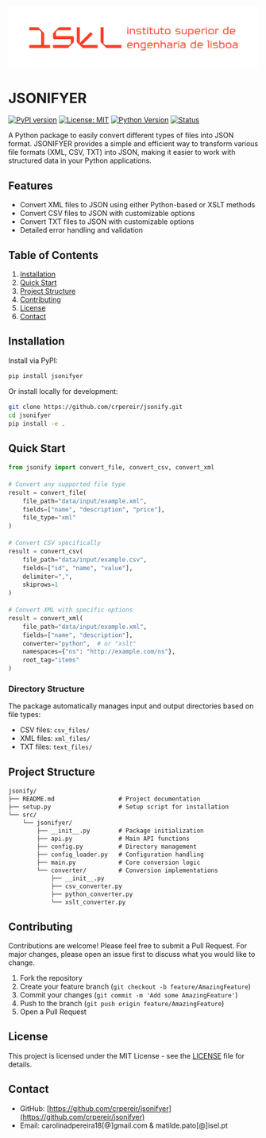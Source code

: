 


![ISEL logo](https://raw.githubusercontent.com/crpereir/jsonify/main/img/logo-isel.png)


# JSONIFYER

[![PyPI version](https://badge.fury.io/py/jsonify.svg)](https://badge.fury.io/py/jsonify)
[![License: MIT](https://img.shields.io/badge/License-MIT-yellow.svg)](https://opensource.org/licenses/MIT)
[![Python Version](https://img.shields.io/badge/python-3.7%2B-blue.svg)](https://www.python.org/downloads/)
[![Status](https://img.shields.io/badge/status-active-success.svg)](https://github.com/carol/jsonify)

A Python package to easily convert different types of files into JSON format. JSONIFYER provides a simple and efficient way to transform various file formats (XML, CSV, TXT) into JSON, making it easier to work with structured data in your Python applications.

## Features

- Convert XML files to JSON using either Python-based or XSLT methods
- Convert CSV files to JSON with customizable options
- Convert TXT files to JSON with customizable options
- Detailed error handling and validation

## Table of Contents
1. [Installation](#installation)
2. [Quick Start](#quick-start)
4. [Project Structure](#project-structure)
5. [Contributing](#contributing)
6. [License](#license)
7. [Contact](#contact)

## Installation

Install via PyPI:

```bash
pip install jsonifyer
```

Or install locally for development:

```bash
git clone https://github.com/crpereir/jsonify.git
cd jsonifyer
pip install -e .
```

## Quick Start

```python
from jsonify import convert_file, convert_csv, convert_xml

# Convert any supported file type
result = convert_file(
    file_path="data/input/example.xml",
    fields=["name", "description", "price"],
    file_type="xml"
)

# Convert CSV specifically
result = convert_csv(
    file_path="data/input/example.csv",
    fields=["id", "name", "value"],
    delimiter=",",
    skiprows=1
)

# Convert XML with specific options
result = convert_xml(
    file_path="data/input/example.xml",
    fields=["name", "description"],
    converter="python",  # or "xslt"
    namespaces={"ns": "http://example.com/ns"},
    root_tag="items"
)
```

### Directory Structure

The package automatically manages input and output directories based on file types:

- CSV files: `csv_files/`
- XML files: `xml_files/`
- TXT files: `text_files/`

## Project Structure

```
jsonify/
├── README.md                  # Project documentation
├── setup.py                   # Setup script for installation
└── src/
    └── jsonifyer/
        ├── __init__.py        # Package initialization
        ├── api.py             # Main API functions
        ├── config.py          # Directory management
        ├── config_loader.py   # Configuration handling
        ├── main.py            # Core conversion logic
        └── converter/         # Conversion implementations
            ├── __init__.py
            ├── csv_converter.py
            ├── python_converter.py
            └── xslt_converter.py
```

## Contributing

Contributions are welcome! Please feel free to submit a Pull Request. For major changes, please open an issue first to discuss what you would like to change.

1. Fork the repository
2. Create your feature branch (`git checkout -b feature/AmazingFeature`)
3. Commit your changes (`git commit -m 'Add some AmazingFeature'`)
4. Push to the branch (`git push origin feature/AmazingFeature`)
5. Open a Pull Request

## License

This project is licensed under the MIT License - see the [LICENSE](LICENSE) file for details.

## Contact

- GitHub: [https://github.com/crpereir/jsonifyer](https://github.com/crpereir/jsonifyer)
- Email: carolinadpereira18[@]gmail.com & matilde.pato[@]isel.pt
